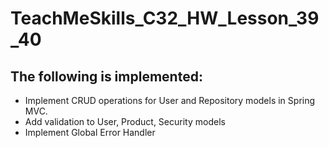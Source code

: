 # TeachMeSkills_C32_HW_Lesson_39_40

## The following is implemented:
- Implement CRUD operations for User and Repository models in Spring MVC.
- Add validation to User, Product, Security models
- Implement Global Error Handler

